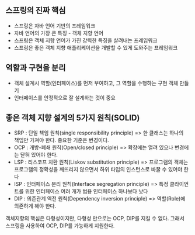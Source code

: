 ## 스프링의 진짜 핵심

- 스프링은 자바 언어 기반의 프레임워크
- 자바 언어의 가장 큰 특징 - 객체 지향 언어
- 스프링은 객체 지향 언어가 가진 강력한 특징을 살려내는 프레임워크
- 스프링은 좋은 객체 지향 애플리케이션을 개발할 수 있게 도와주는 프레임워크

## 역할과 구현을 분리

- 객체 설계시 역할(인터페이스)를 먼저 부여하고, 그 역할을 수행하는 구현 객체 만들기
- 인터페이스를 안정적으로 잘 설계하는 것이 중요

## 좋은 객체 지향 설계의 5가지 원칙(SOLID)

- SRP : 단일 책임 원칙(single responsibility principle) => 한 클래스는 하나의 책임만 가져야 한다. 중요한 기준은 변경이다.
- OCP : 개방-폐쇄 원칙(Open/closed principle) => 확장에는 열려 있으나 변경에는 닫혀 있어야 한다.
- LSP : 리스코프 치환 원칙(Liskov substitution principle) => 프로그램의 객체는 프로그램의 정확성을 깨뜨리지 않으면서 하위 타입의 인스턴스로 바꿀
  수 있어야 한다
- ISP : 인터페이스 분리 원칙(Interface segregation principle) => 특정 클라이언트를 위한 인터페이스 여러 개가 범용 인터페이스 하나보다 낫다
- DIP : 의존관계 역전 원칙(Dependency inversion principle) => 역할(Role)에 의존하게 해야 한다.

객체지향의 핵심은 다형성이지만, 다형성 만으로는 OCP, DIP를 지킬 수 없다. 그래서 스프링을 사용하여 OCP, DIP를 가능하게 지원한다.
